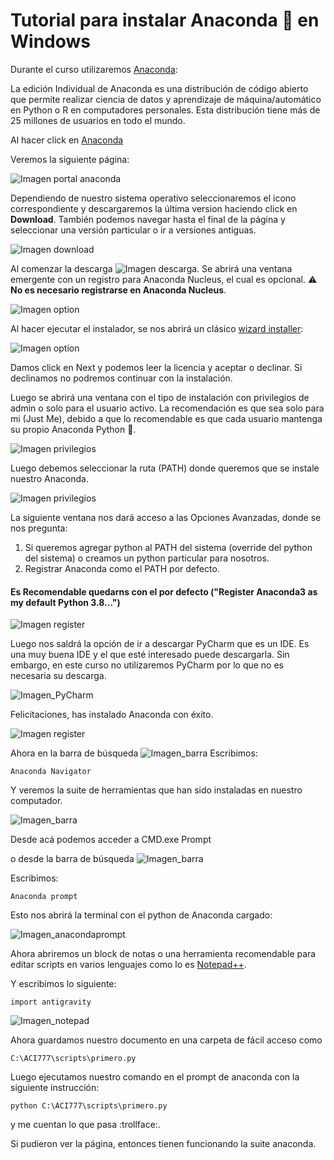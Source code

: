 # Tutorial para instalar Anaconda :snake: en Windows

Durante el curso utilizaremos [Anaconda](https://www.anaconda.com/products/individual-d):

La edición Individual de Anaconda es una distribución de código abierto que permite realizar ciencia de datos y aprendizaje de máquina/automático en Python o R en computadores personales. 
Esta distribución tiene más de 25 millones de usuarios en todo el mundo.

Al hacer click en [Anaconda](https://www.anaconda.com/products/individual-d)

Veremos la siguiente página:

![Imagen portal anaconda](imgs/imagen0.png)

Dependiendo de nuestro sistema operativo seleccionaremos el icono correspondiente y descargaremos la última version haciendo click en __Download__. También podemos navegar hasta el final de la página y seleccionar una versión particular o ir a versiones antiguas.

![Imagen download](imgs/imagen1.png)

Al comenzar la descarga ![Imagen descarga](imgs/imagendescarga.png).
 Se abrirá una ventana emergente con un registro para Anaconda Nucleus, el cual es opcional.
 :warning: __No es necesario registrarse en Anaconda Nucleus__.

![Imagen option](imgs/Imagen_option.png)

Al hacer ejecutar el instalador, se nos abrirá un clásico [wizard installer](https://www.installaware.com/suite-installer-wizard.htm):

![Imagen option](imgs/imageninstaller.png)

Damos click en Next y podemos leer la licencia y aceptar o declinar. 
Si declinamos no podremos continuar con la instalación.

Luego se abrirá una ventana con el tipo de instalación con privilegios de admin o solo para el usuario activo.
La recomendación es que sea solo para mi (Just Me), debido a que lo recomendable es que cada usuario mantenga su propio Anaconda Python :snake:.


![Imagen privilegios](imgs/imagenprivilegios.png)

Luego debemos seleccionar la ruta (PATH) donde queremos que se instale nuestro Anaconda.

![Imagen privilegios](imgs/imagenpath.png)

La siguiente ventana nos dará acceso a las Opciones Avanzadas, 
donde se nos pregunta: 
1. Si queremos agregar python al PATH del sistema (override del python del sistema) o creamos un python particular para  nosotros.
2. Registrar Anaconda como el PATH por defecto.

#### Es Recomendable quedarns con el por defecto ("Register Anaconda3 as my default Python 3.8...")

![Imagen register](imgs/imagenregister.png)


Luego nos saldrá la opción de ir a descargar PyCharm que es un IDE. Es una muy buena IDE y el que esté interesado puede descargarla. Sin embargo, 
en este curso no utilizaremos PyCharm por lo que no es necesaria su descarga.

![Imagen_PyCharm](imgs/anacondapycharm.png)



Felicitaciones, has instalado Anaconda con éxito.

![Imagen register](imgs/anacondaFinish.png)

Ahora en la barra de búsqueda ![Imagen_barra](imgs/barrabusqueda.png)
Escribimos:

    Anaconda Navigator

Y veremos la suite de herramientas que han sido instaladas en nuestro computador.

![Imagen_barra](imgs/navigator.PNG)

Desde acá podemos acceder a CMD.exe Prompt

o desde la barra de búsqueda ![Imagen_barra](imgs/barrabusqueda.png)

Escribimos:

    Anaconda prompt


Esto nos abrirá la terminal con el python de Anaconda cargado:


![Imagen_anacondaprompt](imgs/anacondaprompt.png)

Ahora abriremos un block de notas o una herramienta recomendable para editar scripts en varios lenguajes como lo es 
[Notepad++](https://notepad-plus-plus.org/).

Y escribimos lo siguiente:

    import antigravity


![Imagen_notepad](imgs/antigravity.png) 

Ahora guardamos nuestro documento en una carpeta de fácil acceso como

    C:\ACI777\scripts\primero.py

Luego ejecutamos nuestro comando en el prompt de anaconda con la siguiente instrucción:

    python C:\ACI777\scripts\primero.py

y me cuentan lo que pasa :trollface:.



Si pudieron ver la página, entonces tienen funcionando la suite anaconda.

























